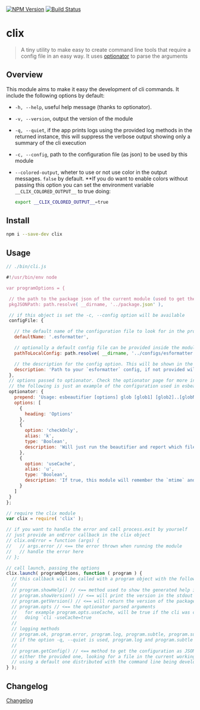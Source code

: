 [![NPM Version](http://img.shields.io/npm/v/clix.svg?style=flat)](https://npmjs.org/package/clix)
[![Build Status](http://img.shields.io/travis/royriojas/clix.svg?style=flat)](https://travis-ci.org/royriojas/clix)

# clix
> A tiny utility to make easy to create command line tools that require a config file in an easy way.
> It uses [optionator](https://www.npmjs.com/package/optionator) to parse the arguments

## Overview

This module aims to make it easy the development of cli commands. It include the following options by default:

- `-h, --help`, useful help message (thanks to optionator).
- `-v, --version`, output the version of the module
- `-q, --quiet`, if the app prints logs using the provided log methods in the returned instance,
  this will suppress the verbose output showing only a summary of the cli execution
- `-c, --config`, path to the configuration file (as json) to be used by this module
- `--colored-output`, wheter to use or not use color in the output messages. `false` by default. **If you do want to enable
  colors without passing this option you can set the environment variable `__CLIX_COLORED_OUTPUT__` to true doing:

  ```bash
  export __CLIX_COLORED_OUTPUT__=true
  ```

## Install

```bash
npm i --save-dev clix
```

## Usage

```javascript
// ./bin/cli.js

#!/usr/bin/env node

var programOptions = {

 // the path to the package json of the current module (used to get the version of the module)
 pkgJSONPath: path.resolve( __dirname, '../package.json' ),

 // if this object is set the -c, --config option will be available
 configFile: {

   // the default name of the configuration file to look for in the process.cwd()
   defaultName: '.esformatter',

   // optionally a default config file can be provided inside the module
   pathToLocalConfig: path.resolve( __dirname, '../configs/esformatter.json' ),

   // the description for the config option. This will be shown in the help
   description: 'Path to your `esformatter` config, if not provided will try to use the `.esformatter` file in your current working directory, if not found will use the one provided with this package'
 },
 // options passed to optionator. Check the optionator page for more info
 // the following is just an example of the configuration used in esbeautifier
 optionator: {
   prepend: 'Usage: esbeautifier [options] glob [glob1] [glob2]..[globN]',
   options: [
     {
       heading: 'Options'
     },
     {
       option: 'checkOnly',
       alias: 'k',
       type: 'Boolean',
       description: 'Will just run the beautifier and report which files need to be beautified'
     },
     {
       option: 'useCache',
       alias: 'u',
       type: 'Boolean',
       description: 'If true, this module will remember the `mtime` and `size` of the beatufied files and only operate on the ones that changed. If false, the cache will be destroyed. Cache will only be kept between executions with the useCache flag set to true.'
     }
   ]
 }
};

// require the clix module
var clix = require( 'clix' );

// if you want to handle the error and call process.exit by yourself
// just provide an onError callback in the clix object
// clix.onError = function (args) {
//   // args.error // <== the error thrown when running the module
//   // handle the error here
// };

// call launch, passing the options
clix.launch( programOptions, function ( program ) {
  // this callback will be called with a program object with the following api
  //
  // program.showHelp() // <== method used to show the generated help if required to do it by other commands
  // program.showVersion() // <== will print the version in the stdout
  // program.getVersion() // <== will return the version of the package
  // program.opts // <== the optionator parsed arguments
  //   for example program.opts.useCache, will be true if the cli was called
  //   doing `cli -useCache=true
  //
  // logging methods
  // program.ok, program.error, program.log, program.subtle, program.success
  // if the option -q, --quiet is used, program.log and program.subtle calls will not print any output
  //
  // program.getConfig() // <== method to get the configuration as JSON from one of the possible paths
  // either the provided one, looking for a file in the current working directory or
  // using a default one distributed with the command line being developed
} );

```

## Changelog

[Changelog](./changelog.md)
